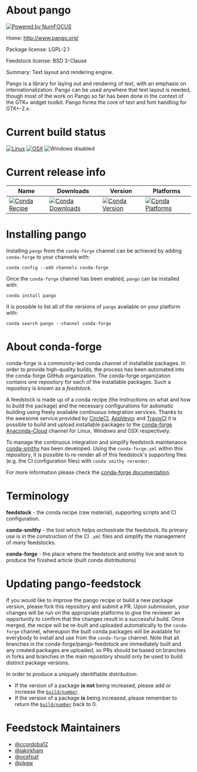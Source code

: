 About pango
===========

[![Powered by NumFOCUS](https://img.shields.io/badge/powered%20by-NumFOCUS-orange.svg?style=flat&colorA=E1523D&colorB=007D8A)](http://numfocus.org)

Home: http://www.pango.org/

Package license: LGPL-2.1

Feedstock license: BSD 3-Clause

Summary: Text layout and rendering engine.

Pango is a library for laying out and rendering of text, with an emphasis
on internationalization. Pango can be used anywhere that text layout is
needed, though most of the work on Pango so far has been done in the
context of the GTK+ widget toolkit. Pango forms the core of text and font
handling for GTK+-2.x.


Current build status
====================

[![Linux](https://img.shields.io/circleci/project/github/conda-forge/pango-feedstock/master.svg?label=Linux)](https://circleci.com/gh/conda-forge/pango-feedstock)
[![OSX](https://img.shields.io/travis/conda-forge/pango-feedstock/master.svg?label=macOS)](https://travis-ci.org/conda-forge/pango-feedstock)
![Windows disabled](https://img.shields.io/badge/Windows-disabled-lightgrey.svg)

Current release info
====================

| Name | Downloads | Version | Platforms |
| --- | --- | --- | --- |
| [![Conda Recipe](https://img.shields.io/badge/recipe-pango-green.svg)](https://anaconda.org/conda-forge/pango) | [![Conda Downloads](https://img.shields.io/conda/dn/conda-forge/pango.svg)](https://anaconda.org/conda-forge/pango) | [![Conda Version](https://img.shields.io/conda/vn/conda-forge/pango.svg)](https://anaconda.org/conda-forge/pango) | [![Conda Platforms](https://img.shields.io/conda/pn/conda-forge/pango.svg)](https://anaconda.org/conda-forge/pango) |

Installing pango
================

Installing `pango` from the `conda-forge` channel can be achieved by adding `conda-forge` to your channels with:

```
conda config --add channels conda-forge
```

Once the `conda-forge` channel has been enabled, `pango` can be installed with:

```
conda install pango
```

It is possible to list all of the versions of `pango` available on your platform with:

```
conda search pango --channel conda-forge
```


About conda-forge
=================

conda-forge is a community-led conda channel of installable packages.
In order to provide high-quality builds, the process has been automated into the
conda-forge GitHub organization. The conda-forge organization contains one repository
for each of the installable packages. Such a repository is known as a *feedstock*.

A feedstock is made up of a conda recipe (the instructions on what and how to build
the package) and the necessary configurations for automatic building using freely
available continuous integration services. Thanks to the awesome service provided by
[CircleCI](https://circleci.com/), [AppVeyor](https://www.appveyor.com/)
and [TravisCI](https://travis-ci.org/) it is possible to build and upload installable
packages to the [conda-forge](https://anaconda.org/conda-forge)
[Anaconda-Cloud](https://anaconda.org/) channel for Linux, Windows and OSX respectively.

To manage the continuous integration and simplify feedstock maintenance
[conda-smithy](https://github.com/conda-forge/conda-smithy) has been developed.
Using the ``conda-forge.yml`` within this repository, it is possible to re-render all of
this feedstock's supporting files (e.g. the CI configuration files) with ``conda smithy rerender``.

For more information please check the [conda-forge documentation](https://conda-forge.org/docs/).

Terminology
===========

**feedstock** - the conda recipe (raw material), supporting scripts and CI configuration.

**conda-smithy** - the tool which helps orchestrate the feedstock.
                   Its primary use is in the construction of the CI ``.yml`` files
                   and simplify the management of *many* feedstocks.

**conda-forge** - the place where the feedstock and smithy live and work to
                  produce the finished article (built conda distributions)


Updating pango-feedstock
========================

If you would like to improve the pango recipe or build a new
package version, please fork this repository and submit a PR. Upon submission,
your changes will be run on the appropriate platforms to give the reviewer an
opportunity to confirm that the changes result in a successful build. Once
merged, the recipe will be re-built and uploaded automatically to the
`conda-forge` channel, whereupon the built conda packages will be available for
everybody to install and use from the `conda-forge` channel.
Note that all branches in the conda-forge/pango-feedstock are
immediately built and any created packages are uploaded, so PRs should be based
on branches in forks and branches in the main repository should only be used to
build distinct package versions.

In order to produce a uniquely identifiable distribution:
 * If the version of a package **is not** being increased, please add or increase
   the [``build/number``](https://conda.io/docs/user-guide/tasks/build-packages/define-metadata.html#build-number-and-string).
 * If the version of a package **is** being increased, please remember to return
   the [``build/number``](https://conda.io/docs/user-guide/tasks/build-packages/define-metadata.html#build-number-and-string)
   back to 0.

Feedstock Maintainers
=====================

* [@ccordoba12](https://github.com/ccordoba12/)
* [@jakirkham](https://github.com/jakirkham/)
* [@ocefpaf](https://github.com/ocefpaf/)
* [@pkgw](https://github.com/pkgw/)

